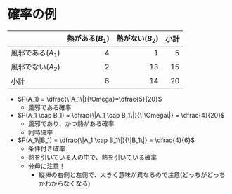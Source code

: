 # 確率の例

||熱がある($B_1$)|熱がない($B_2$)|小計|
|:--|--:|--:|--:|
|風邪である($A_1$)|4|1|5|
|風邪でない($A_2$)|2|13|15|
|小計|6|14|20|

- $P(A_1) = \dfrac{\|A_1\|}{\Omega}=\dfrac{5}{20}$
  - 風邪である確率
- $P(A_1 \cap B_1) = \dfrac{\|A_1 \cap B_1\|}{\|\Omega\|} = \dfrac{4}{20}$
  - 風邪であり、かつ熱がある確率
  - 同時確率
- $P(A_1\|B_1) = \dfrac{\|A_1 \cap B_1\|}{\|B_1\|} = \dfrac{4}{6}$
  - 条件付き確率
  - 熱を引いている人の中で、熱を引いている確率
  - 分母に注意！
    - 縦棒の右側と左側で、大きく意味が異なるので注意(どっちがどっちかわからなくなる)
